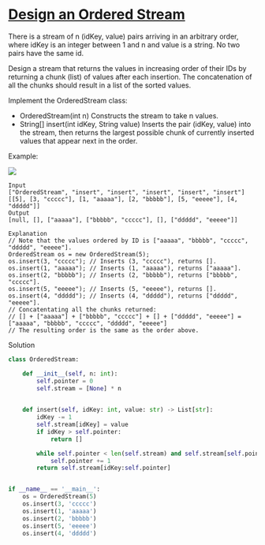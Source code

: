 # [Design an Ordered Stream](https://leetcode.com/problems/design-an-ordered-stream/description/)

There is a stream of n (idKey, value) pairs arriving in an arbitrary order, where idKey is an integer between 1 and n 
and value is a string. No two pairs have the same id.

Design a stream that returns the values in increasing order of their IDs by returning a chunk (list) of values after 
each insertion. The concatenation of all the chunks should result in a list of the sorted values.

Implement the OrderedStream class:

- OrderedStream(int n) Constructs the stream to take n values.
- String[] insert(int idKey, String value) Inserts the pair (idKey, value) into the stream, then returns the largest 
possible chunk of currently inserted values that appear next in the order.
  
Example:

![](https://assets.leetcode.com/uploads/2020/11/10/q1.gif)

```
Input
["OrderedStream", "insert", "insert", "insert", "insert", "insert"]
[[5], [3, "ccccc"], [1, "aaaaa"], [2, "bbbbb"], [5, "eeeee"], [4, "ddddd"]]
Output
[null, [], ["aaaaa"], ["bbbbb", "ccccc"], [], ["ddddd", "eeeee"]]

Explanation
// Note that the values ordered by ID is ["aaaaa", "bbbbb", "ccccc", "ddddd", "eeeee"].
OrderedStream os = new OrderedStream(5);
os.insert(3, "ccccc"); // Inserts (3, "ccccc"), returns [].
os.insert(1, "aaaaa"); // Inserts (1, "aaaaa"), returns ["aaaaa"].
os.insert(2, "bbbbb"); // Inserts (2, "bbbbb"), returns ["bbbbb", "ccccc"].
os.insert(5, "eeeee"); // Inserts (5, "eeeee"), returns [].
os.insert(4, "ddddd"); // Inserts (4, "ddddd"), returns ["ddddd", "eeeee"].
// Concatentating all the chunks returned:
// [] + ["aaaaa"] + ["bbbbb", "ccccc"] + [] + ["ddddd", "eeeee"] = ["aaaaa", "bbbbb", "ccccc", "ddddd", "eeeee"]
// The resulting order is the same as the order above.
```
Solution
```python
class OrderedStream:

    def __init__(self, n: int):
        self.pointer = 0
        self.stream = [None] * n
        

    def insert(self, idKey: int, value: str) -> List[str]:
        idKey -= 1
        self.stream[idKey] = value
        if idKey > self.pointer:
            return []

        while self.pointer < len(self.stream) and self.stream[self.pointer]:
            self.pointer += 1
        return self.stream[idKey:self.pointer]


if __name__ == '__main__':
    os = OrderedStream(5)
    os.insert(3, 'ccccc')
    os.insert(1, 'aaaaa')
    os.insert(2, 'bbbbb')
    os.insert(5, 'eeeee')
    os.insert(4, 'ddddd')
```